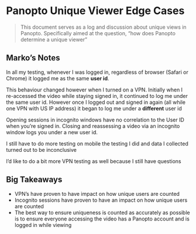 # Panopto Unique Viewer Edge Cases

> This document serves as a log and discussion about unique views in Panopto. Specifically aimed at the question, “how does Panopto determine a unique viewer”

## Marko’s Notes

In all my testing, whenever I was logged in, regardless of browser (Safari or Chrome) it logged me as the same **user id**.

This behaviour changed however when I turned on a VPN. Initially when I re-accessed the video while staying signed in, it continued to log me under the same user id. However once I logged out and signed in again (all while one VPN with US IP address) it began to log me under a **different** user id

Opening sessions in incognito windows have no correlation to the User ID when you’re signed in. Closing and reassessing a video via an incognito window logs you under a new user id.

I still have to do more testing on mobile the testing I did and data I collected turned out to be inconclusive

I’d like to do a bit more VPN testing as well because I still have questions

## Big Takeaways

- VPN’s have proven to have impact on how unique users are counted
- Incognito sessions have proven to have an impact on how unique users are counted
- The best way to ensure uniqueness is counted as accurately as possible is to ensure everyone accessing the video has a Panopto account and is logged in while viewing
